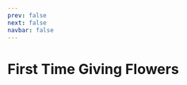 ```yaml
---
prev: false
next: false
navbar: false
---
```


<script setup>
import PhotoItem from '../.vitepress/components/PhotoItem.vue'
import PhotoAlbum from '../.vitepress/components/PhotoAlbum.vue'
</script>

# First Time Giving Flowers

<PhotoAlbum >
  <PhotoItem src="/photos/2025/0630.png"/>
</PhotoAlbum>

<style scoped>
:deep(.photo-frame) {
    height: clamp(180px, 45rem, 1840px);
}
</style>
